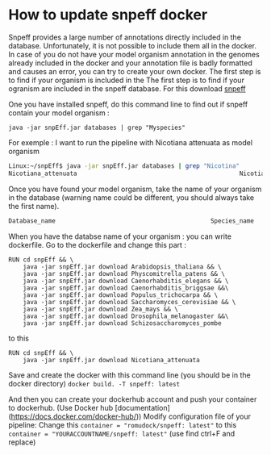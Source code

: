 # How to update snpeff docker
Snpeff provides a large number of annotations directly included in the database. Unfortunately, it is not possible to include them all in the docker. In case of you do not have your model organism annotation in the genomes already included in the docker and your annotation file is badly formatted and causes an error, you can try to create your own docker.
The first step is to find if your organism is included in the
The first step is to find if your ogranism are included in the snpeff database. For this download [snpeff](https://pcingola.github.io/SnpEff/download/) 

One you have installed snpeff, do this command line to find out if snpeff contain your model organism : 

`java -jar snpEff.jar databases | grep "Myspecies" `

For exemple : 
I want to run the pipeline with Nicotiana attenuata as model organism

```sh
Linux:~/snpEff$ java -jar snpEff.jar databases | grep "Nicotina"
Nicotiana_attenuata                                         	Nicotiana_attenuata                                         	          	                              	https://snpeff.blob.core.windows.net/databases/v5_0/snpEff_v5_0_Nicotiana_attenuata.zip

```

Once you have found your model organism, take the name of your organism in the database (warning name could be different, you should always take the first name).

```sh
Database_name                                         	Species_name                                         	          	                              	https://snpeff.blob.core.windows.net/databases/v5_0/.....zip

```

When you have the databse name of your organism : you can write dockerfile. Go to the dockerfile and change this part : 
```docker
RUN cd snpEff && \
	java -jar snpEff.jar download Arabidopsis_thaliana && \
	java -jar snpEff.jar download Physcomitrella_patens && \
	java -jar snpEff.jar download Caenorhabditis_elegans && \
	java -jar snpEff.jar download Caenorhabditis_briggsae &&\
	java -jar snpEff.jar download Populus_trichocarpa && \
	java -jar snpEff.jar download Saccharomyces_cerevisiae && \
	java -jar snpEff.jar download Zea_mays && \
	java -jar snpEff.jar download Drosophila_melanogaster &&\
	java -jar snpEff.jar download Schizosaccharomyces_pombe
```
to this 

```docker
RUN cd snpEff && \
	java -jar snpEff.jar download Nicotiana_attenuata
```

Save and create the docker with this command line (you should be in the docker directory) `docker build. -T snpeff: latest `


And then you can create your dockerhub account and push your container to dockerhub. (Use Docker hub [documentation] (https://docs.docker.com/docker-hub/))
Modify configuration file of your pipeline:
Change this `container = "romudock/snpeff: latest"` to this `container = "YOURACCOUNTNAME/snpeff: latest"` (use find ctrl+F and replace)
